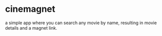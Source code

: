 # cinemagnet
a simple app where you can search any movie by name, resulting in movie details and a magnet link.
